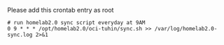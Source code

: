 Please add this crontab entry as root

```shell
# run homelab2.0 sync script everyday at 9AM
0 9 * * * /opt/homelab2.0/oci-tuhin/sync.sh >> /var/log/homelab2.0-sync.log 2>&1
```
